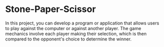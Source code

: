 # Stone-Paper-Scissor
In this project, you can develop a program or application that allows users to play against the computer or against another player. The game mechanics involve each player making their selection, which is then compared to the opponent's choice to determine the winner.
